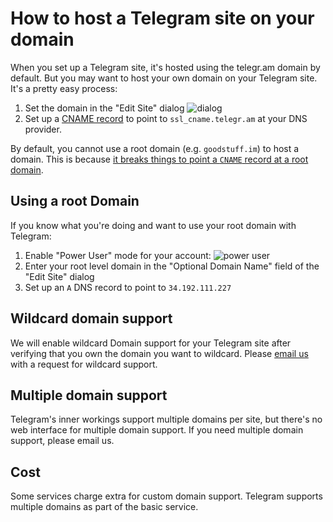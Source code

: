 # How to host a Telegram site on your domain

When you set up a Telegram site, it's hosted using the telegr.am domain by default.  But you may
want to host your own domain on your Telegram site.  It's a pretty easy process:

1. Set the domain in the "Edit Site" dialog ![dialog](/images/domain.png)
2. Set up a [CNAME record](http://en.wikipedia.org/wiki/CNAME_record) to point to `ssl_cname.telegr.am`
   at your DNS provider.

By default, you cannot use a root domain (e.g. `goodstuff.im`) to host a domain.
This is because [it breaks things to point a `CNAME` record at a root domain](http://serverfault.com/questions/91712/dns-using-cnames-breaks-mx-records).

## Using a root Domain

If you know what you're doing and want to use your root domain with Telegram:

1. Enable "Power User" mode for your account: ![power user](/images/edit_user.png)
2. Enter your root level domain in the "Optional Domain Name" field of the "Edit Site" dialog
3. Set up an `A` DNS record to point to `34.192.111.227`

## Wildcard domain support

We will enable wildcard Domain support for your Telegram site after verifying that you
own the domain you want to wildcard.  Please [email us](mailto:howdy@telegr.am) with
a request for wildcard support.

## Multiple domain support

Telegram's inner workings support multiple domains per site, but there's no web
interface for multiple domain support.  If you need multiple domain support, please
email us.

## Cost

Some services charge extra for custom domain support.  Telegram supports multiple
domains as part of the basic service.
